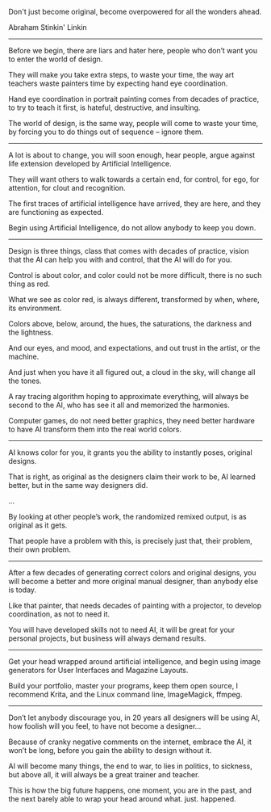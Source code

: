 Don't just become original,
become overpowered for all the wonders ahead.

Abraham Stinkin' Linkin

---

Before we begin, there are liars and hater here,
people who don’t want you to enter the world of design.

They will make you take extra steps, to waste your time,
the way art teachers waste painters time by expecting hand eye coordination.

Hand eye coordination in portrait painting comes from decades of practice,
to try to teach it first, is hateful, destructive, and insulting.

The world of design, is the same way, people will come to waste your time,
by forcing you to do things out of sequence – ignore them.

---

A lot is about to change, you will soon enough, hear people,
argue against life extension developed by Artificial Intelligence.

They will want others to walk towards a certain end,
for control, for ego, for attention, for clout and recognition.

The first traces of artificial intelligence have arrived,
they are here, and they are functioning as expected.

Begin using Artificial Intelligence,
do not allow anybody to keep you down.

---

Design is three things, class that comes with decades of practice,
vision that the AI can help you with and control, that the AI will do for you.

Control is about color, and color could not be more difficult,
there is no such thing as red.

What we see as color red, is always different,
transformed by when, where, its environment.

Colors above, below, around, the hues, the saturations,
the darkness and the lightness.

And our eyes, and mood,
and expectations, and out trust in the artist, or the machine.

And just when you have it all figured out,
a cloud in the sky, will change all the tones.

A ray tracing algorithm hoping to approximate everything,
will always be second to the AI, who has see it all and memorized the harmonies.

Computer games, do not need better graphics,
they need better hardware to have AI transform them into the real world colors.

---

AI knows color for you, it grants you the ability to instantly poses,
original designs.

That is right, as original as the designers claim their work to be,
AI learned better, but in the same way designers did.

...

By looking at other people’s work, the randomized remixed output,
is as original as it gets.

That people have a problem with this, is precisely just that,
their problem, their own problem.

---

After a few decades of generating correct colors and original designs,
you will become a better and more original manual designer, than anybody else is today.

Like that painter, that needs decades of painting with a projector,
to develop coordination, as not to need it.

You will have developed skills not to need AI,
it will be great for your personal projects, but business will always demand results.

---

Get your head wrapped around artificial intelligence,
and begin using image generators for User Interfaces and Magazine Layouts.

Build your portfolio, master your programs, keep them open source,
I recommend Krita, and the Linux command line, ImageMagick, ffmpeg.

---

Don’t let anybody discourage you, in 20 years all designers will be using AI,
how foolish will you feel, to have not become a designer…

Because of cranky negative comments on the internet,
embrace the AI, it won’t be long, before you gain the ability to design without it.

AI will become many things, the end to war, to lies in politics, to sickness,
but above all, it will always be a great trainer and teacher.

This is how the big future happens, one moment, you are in the past,
and the next barely able to wrap your head around what. just. happened.
